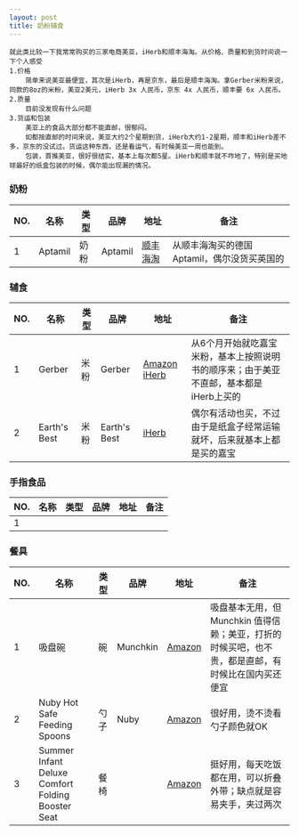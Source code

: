 ```yaml
---
layout: post
title: 奶粉辅食
---
```


    就此类比较一下我常常购买的三家电商美亚，iHerb和顺丰海淘。从价格、质量和到货时间说一下个人感受
    1.价格
        简单来说美亚最便宜，其次是iHerb，再是京东，最后是顺丰海淘。拿Gerber米粉来说，同款的8oz的米粉，美亚2美元，iHerb 3x 人民币，京东 4x 人民币，顺丰要 6x 人民币。
    2.质量
        目前没发现有什么问题
    3.货运和包装
        美亚上的食品大部分都不能直邮，很郁闷。
        如都按直邮的时间来说，美亚大约2个星期到货，iHerb大约1-2星期，顺丰和iHerb差不多，京东的没试过。货运这种东西，还是看运气，有时候美亚一周也能到。
        包装，首推美亚，很好很结实，基本上每次都5星。iHerb和顺丰就不咋地了，特别是买地球最好的纸盒包装的时候，偶尔能出现漏的情况。

### 奶粉

NO. | 名称 | 类型 | 品牌 | 地址 | 备注
--- | --- | --- | --- | --- | --- 
1 | Aptamil | 奶粉 | Aptamil | [顺丰海淘](https://www.fengqu.com/other/search.html?_spm=0.sear1.0.0&keyword=Aptamil) | 从顺丰海淘买的德国Aptamil，偶尔没货买英国的

### 辅食

NO. | 名称 | 类型 | 品牌 | 地址 | 备注
--- | --- | --- | --- | --- | --- 
1 | Gerber | 米粉 | Gerber | [Amazon](https://www.amazon.com/gp/product/B00BPESH5K) [iHerb](https://www.iherb.cn/search?kw=%E5%98%89%E5%AE%9D#p=1) | 从6个月开始就吃嘉宝米粉，基本上按照说明书的顺序来；由于美亚不直邮，基本都是iHerb上买的
2 | Earth's Best | 米粉 | Earth's Best | [iHerb](https://www.iherb.cn/search?kw=%E5%9C%B0%E7%90%83%E6%9C%80%E5%A5%BD#p=1) | 偶尔有活动也买，不过由于是纸盒子经常运输就坏，后来就基本上都是买的嘉宝

### 手指食品

NO. | 名称 | 类型 | 品牌 | 地址 | 备注
--- | --- | --- | --- | --- | --- 
1 |  |  |  |  | 

### 餐具

NO. | 名称 | 类型 | 品牌 | 地址 | 备注
--- | --- | --- | --- | --- | --- 
1 | 吸盘碗 | 碗 | Munchkin | [Amazon](https://www.amazon.com/gp/product/B000JOT2RO) | 吸盘基本无用，但 Munchkin 值得信赖；美亚，打折的时候买吧，也不贵，都是直邮，有时候比在国内买还便宜
2 | Nuby Hot Safe Feeding Spoons | 勺子 | Nuby | [Amazon](https://www.amazon.com/gp/product/B002GAY07Q) | 很好用，烫不烫看勺子颜色就OK
3 | Summer Infant Deluxe Comfort Folding Booster Seat | 餐椅 |  | [Amazon](https://www.amazon.com/gp/product/B000YZCFWW) | 挺好用，每天吃饭都在用，可以折叠外带；缺点就是容易夹手，夹过两次
